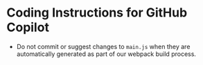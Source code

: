# Coding Instructions for GitHub Copilot

- Do not commit or suggest changes to `main.js` when they are automatically generated as part of our webpack build process.
